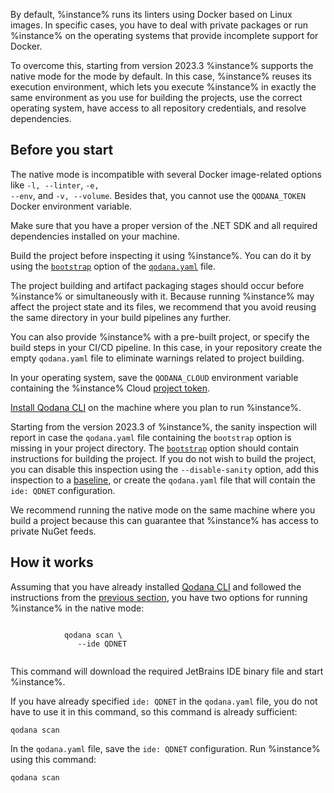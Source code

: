 [//]: # (title: Native mode)

By default, %instance% runs its linters using Docker based on Linux images. 
In specific cases, you have to deal with private packages or run %instance% on the operating systems that
provide incomplete support for Docker. 

To overcome this, starting from version 2023.3 %instance% supports the native mode for the [](qodana-dotnet.md) mode by default. 
In this case, %instance% reuses its execution environment, which lets you execute %instance% in exactly the same 
environment as you use for building the projects, use the correct operating system, have access to all repository
credentials, and resolve dependencies. 

## Before you start

<note>The native mode is incompatible with several Docker image-related options like <code>-l, --linter</code>, 
<code>-e, --env</code>, and <code>-v, --volume</code>. Besides that, you cannot use the <code>QODANA_TOKEN</code> Docker 
environment variable.</note>

Make sure that you have a proper version of the .NET SDK and all required dependencies installed on your machine.

Build the project before inspecting it using %instance%. You can do it by using the [`bootstrap`](before-running-qodana.md)
option of the [`qodana.yaml`](qodana-yaml.md) file.

The project building and artifact packaging stages should occur before %instance% or simultaneously with it. Because 
running %instance% may affect the project state and its files, we recommend that you avoid reusing the same directory 
in your build pipelines any further. 

You can also provide %instance% with a pre-built project, or specify the build steps in your CI/CD pipeline. In this 
case, in your repository create the empty `qodana.yaml` file to eliminate warnings related to project building.

In your operating system, save the `QODANA_CLOUD` environment variable containing the %instance% Cloud
[project token](project-token.md).

[Install Qodana CLI](Quick-start.topic#quickstart-run-using-cli) on the machine where you plan to run %instance%.

Starting from the version 2023.3 of %instance%, the sanity inspection will report in case the `qodana.yaml` file 
containing the `bootstrap` option is missing in your project directory. The [`bootstrap`](before-running-qodana.md) 
option should contain instructions for building the project. If you do not wish to build the project, you can disable
this inspection using the `--disable-sanity` option, add this inspection to a [baseline](baseline.topic), or create the `qodana.yaml`
file that will contain the `ide: QDNET` configuration. 

We recommend running the native mode on the same machine where you build a project because this can guarantee
that %instance% has access to private NuGet feeds.

## How it works

Assuming that you have already installed [Qodana CLI](https://github.com/JetBrains/qodana-cli) and followed the instructions
from the [previous section](#Before+you+start), you have two options for running %instance% in the native mode:  

<tabs group="cli-settings">
    <tab title="Qodana CLI" group-key="native-mode-qodana-cli">
        <code style="block" lang="shell" prompt="$">
            qodana scan \
            &nbsp;&nbsp;&nbsp;--ide QDNET
        </code>
        <p>This command will download the required JetBrains IDE binary file and start %instance%.</p>
        <p>If you have already specified <code>ide: QDNET</code> in the <code>qodana.yaml</code> file, you do not have
        to use it in this command, so this command is already sufficient:</p>
        <code style="block" lang="shell" prompt="$">qodana scan</code>
    </tab>
    <tab title="qodana.yaml" group-key="native-mode-qodana-yaml">
    <p>In the <code>qodana.yaml</code> file, save the <code>ide: QDNET</code> configuration. Run %instance% using this 
    command:</p> 
    <code style="block" lang="shell" prompt="$">qodana scan</code>
    </tab>
</tabs>
